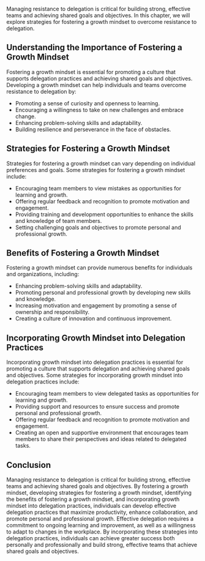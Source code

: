 
Managing resistance to delegation is critical for building strong, effective teams and achieving shared goals and objectives. In this chapter, we will explore strategies for fostering a growth mindset to overcome resistance to delegation.

Understanding the Importance of Fostering a Growth Mindset
----------------------------------------------------------

Fostering a growth mindset is essential for promoting a culture that supports delegation practices and achieving shared goals and objectives. Developing a growth mindset can help individuals and teams overcome resistance to delegation by:

* Promoting a sense of curiosity and openness to learning.
* Encouraging a willingness to take on new challenges and embrace change.
* Enhancing problem-solving skills and adaptability.
* Building resilience and perseverance in the face of obstacles.

Strategies for Fostering a Growth Mindset
-----------------------------------------

Strategies for fostering a growth mindset can vary depending on individual preferences and goals. Some strategies for fostering a growth mindset include:

* Encouraging team members to view mistakes as opportunities for learning and growth.
* Offering regular feedback and recognition to promote motivation and engagement.
* Providing training and development opportunities to enhance the skills and knowledge of team members.
* Setting challenging goals and objectives to promote personal and professional growth.

Benefits of Fostering a Growth Mindset
--------------------------------------

Fostering a growth mindset can provide numerous benefits for individuals and organizations, including:

* Enhancing problem-solving skills and adaptability.
* Promoting personal and professional growth by developing new skills and knowledge.
* Increasing motivation and engagement by promoting a sense of ownership and responsibility.
* Creating a culture of innovation and continuous improvement.

Incorporating Growth Mindset into Delegation Practices
------------------------------------------------------

Incorporating growth mindset into delegation practices is essential for promoting a culture that supports delegation and achieving shared goals and objectives. Some strategies for incorporating growth mindset into delegation practices include:

* Encouraging team members to view delegated tasks as opportunities for learning and growth.
* Providing support and resources to ensure success and promote personal and professional growth.
* Offering regular feedback and recognition to promote motivation and engagement.
* Creating an open and supportive environment that encourages team members to share their perspectives and ideas related to delegated tasks.

Conclusion
----------

Managing resistance to delegation is critical for building strong, effective teams and achieving shared goals and objectives. By fostering a growth mindset, developing strategies for fostering a growth mindset, identifying the benefits of fostering a growth mindset, and incorporating growth mindset into delegation practices, individuals can develop effective delegation practices that maximize productivity, enhance collaboration, and promote personal and professional growth. Effective delegation requires a commitment to ongoing learning and improvement, as well as a willingness to adapt to changes in the workplace. By incorporating these strategies into delegation practices, individuals can achieve greater success both personally and professionally and build strong, effective teams that achieve shared goals and objectives.
